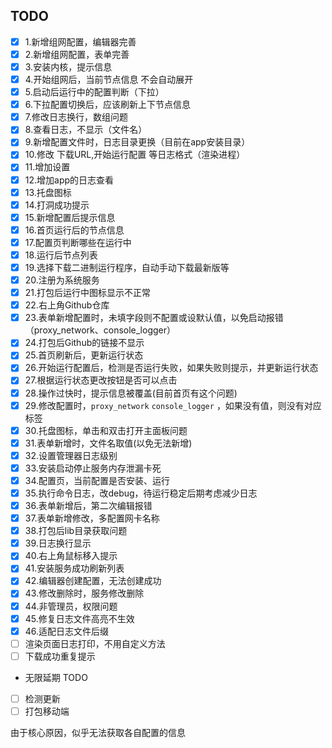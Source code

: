 ## TODO

- [x] 1.新增组网配置，编辑器完善
- [x] 2.新增组网配置，表单完善
- [x] 3.安装内核，提示信息
- [x] 4.开始组网后，当前节点信息 不会自动展开
- [x] 5.启动后运行中的配置判断（下拉）
- [x] 6.下拉配置切换后，应该刷新上下节点信息
- [x] 7.修改日志换行，数组问题
- [x] 8.查看日志，不显示（文件名）
- [x] 9.新增配置文件时，日志目录更换（目前在app安装目录）
- [x] 10.修改 下载URL,开始运行配置 等日志格式（渲染进程）
- [x] 11.增加设置
- [x] 12.增加app的日志查看
- [x] 13.托盘图标
- [x] 14.打洞成功提示
- [x] 15.新增配置后提示信息
- [x] 16.首页运行后的节点信息
- [x] 17.配置页判断哪些在运行中
- [x] 18.运行后节点列表
- [x] 19.选择下载二进制运行程序，自动手动下载最新版等
- [x] 20.注册为系统服务
- [x] 21.打包后运行中图标显示不正常
- [x] 22.右上角Github仓库
- [x] 23.表单新增配置时，未填字段则不配置或设默认值，以免启动报错（proxy_network、console_logger）
- [x] 24.打包后Github的链接不显示
- [x] 25.首页刷新后，更新运行状态
- [x] 26.开始运行配置后，检测是否运行失败，如果失败则提示，并更新运行状态
- [x] 27.根据运行状态更改按钮是否可以点击
- [x] 28.操作过快时，提示信息被覆盖(目前首页有这个问题)
- [x] 29.修改配置时，`proxy_network` `console_logger` ，如果没有值，则没有对应标签
- [x] 30.托盘图标，单击和双击打开主面板问题
- [x] 31.表单新增时，文件名取值(以免无法新增)
- [x] 32.设置管理器日志级别
- [x] 33.安装启动停止服务内存泄漏卡死
- [x] 34.配置页，当前配置是否安装、运行
- [x] 35.执行命令日志，改debug，待运行稳定后期考虑减少日志
- [x] 36.表单新增后，第二次编辑报错
- [x] 37.表单新增修改，多配置网卡名称
- [x] 38.打包后lib目录获取问题
- [x] 39.日志换行显示
- [x] 40.右上角鼠标移入提示
- [x] 41.安装服务成功刷新列表
- [x] 42.编辑器创建配置，无法创建成功
- [x] 43.修改删除时，服务修改删除
- [x] 44.非管理员，权限问题
- [x] 45.修复日志文件高亮不生效
- [x] 46.适配日志文件后缀
- [ ] 渲染页面日志打印，不用自定义方法
- [ ] 下载成功重复提示
- 无限延期 TODO
- [ ] 检测更新
- [ ] 打包移动端

由于核心原因，似乎无法获取各自配置的信息
